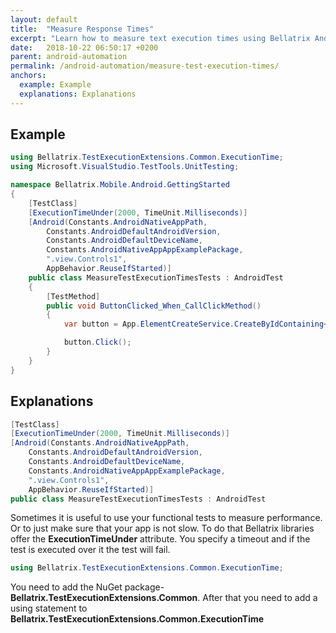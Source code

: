 ```yaml
---
layout: default
title:  "Measure Response Times"
excerpt: "Learn how to measure text execution times using Bellatrix Android module."
date:   2018-10-22 06:50:17 +0200
parent: android-automation
permalink: /android-automation/measure-test-execution-times/
anchors:
  example: Example
  explanations: Explanations
---
```

Example
--------
```csharp
using Bellatrix.TestExecutionExtensions.Common.ExecutionTime;
using Microsoft.VisualStudio.TestTools.UnitTesting;

namespace Bellatrix.Mobile.Android.GettingStarted
{
    [TestClass]
    [ExecutionTimeUnder(2000, TimeUnit.Milliseconds)]
    [Android(Constants.AndroidNativeAppPath,
        Constants.AndroidDefaultAndroidVersion,
        Constants.AndroidDefaultDeviceName,
        Constants.AndroidNativeAppAppExamplePackage,
        ".view.Controls1",
        AppBehavior.ReuseIfStarted)]
    public class MeasureTestExecutionTimesTests : AndroidTest
    {
        [TestMethod]
        public void ButtonClicked_When_CallClickMethod()
        {
            var button = App.ElementCreateService.CreateByIdContaining<Button>("button");

            button.Click();
        }
    }
}
```

Explanations
------------
```csharp
[TestClass]
[ExecutionTimeUnder(2000, TimeUnit.Milliseconds)]
[Android(Constants.AndroidNativeAppPath,
    Constants.AndroidDefaultAndroidVersion,
    Constants.AndroidDefaultDeviceName,
    Constants.AndroidNativeAppAppExamplePackage,
    ".view.Controls1",
    AppBehavior.ReuseIfStarted)]
public class MeasureTestExecutionTimesTests : AndroidTest
```
Sometimes it is useful to use your functional tests to measure performance. Or to just make sure that your app is not slow. To do that Bellatrix libraries offer the **ExecutionTimeUnder** attribute. You specify a timeout and if the test is executed over it the test will fail.
```csharp
using Bellatrix.TestExecutionExtensions.Common.ExecutionTime;
```
You need to add the NuGet package- **Bellatrix.TestExecutionExtensions.Common**. After that you need to add a using statement to **Bellatrix.TestExecutionExtensions.Common.ExecutionTime**
